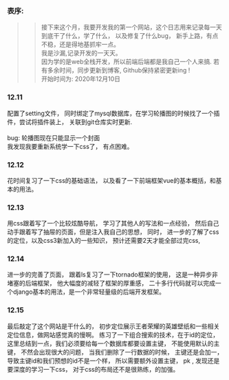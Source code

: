 ### 表序:
>> 接下来这个月，我要开发我的第一个网站，这个日志用来记录每一天到底干了什么，学了什么， 以及修复了什么bug， 新手上路，有点不稳，还是得地基抓牢一点。
><br>我是沙漏,记录开发的一天天。
><br> 因为学的是web全栈开发，所以前端后端都是我自己一个人来搞. 若有多余时间，同步更新到博客,  Github保持紧密更新ing !
><br>开始时间为: 2020年12月10日
>

### 12.11
配置了setting文件， 同时绑定了mysql数据库，在学习轮播图的时候找了一个插件，尝试将插件装上， 关联到git仓库实时更新. <br><br>
bug:  轮播图现在只能显示一个封面 <br>
我发现我要重新系统学一下css了， 有点困难。
### 12.12
花时间复习了一下css的基础语法， 以及看了一下前端框架vue的基本概括，和基本的用法。
### 12.13
用css跟着写了一个比较炫酷导航， 学习了其他人的写法和一点经验， 然后自己动手跟着写了抽屉的页面，但是注入我自己的思想， 同时， 进一步的了解了css的定位，以及css3新加入的一些知识， 预计还需要2天才能全部过完css,
### 12.14
进一步的完善了页面， 跟着ls复习了一下tornado框架的使用， 这是一种异步非堵塞的后端框架， 他大幅度的减轻了框架的厚重感， 二十多行代码就可以完成一个django基本的用法，是一个非常轻量级的后端开发框架。
### 12.15
   最后敲定了这个网站是干什么的， 初步定位展示王者荣耀的英雄壁纸和一些相关定位信息，做网站感觉真的慢啊。
   练习了一下组合搜索的技术，在于id的定位，这里总结到一点，我们必须要给每一个数据库都要设置主键， 不能使用默认的主键， 不然会出现很大的问题， 当我们删除了一行数据的时候， 主键还是会加一，导致主键id和我们预想的id不是一个样， 所以需要额外设置主键， pk
, 发现还是要深度的学习一下css， 对于css的布局还不是很熟练，的加强。 


